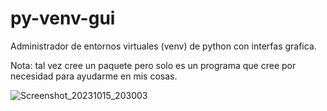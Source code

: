 # py-venv-gui
Administrador de entornos virtuales (venv) de python con interfas grafica.

Nota: tal vez cree un paquete pero solo es un programa que cree por necesidad para ayudarme en mis cosas.

![Screenshot_20231015_203003](https://github.com/krafairus/py-venv-gui/assets/64279814/6c090413-6c5a-483a-aa9d-9af1617092ff)
